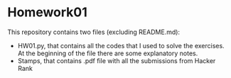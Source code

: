 # Homework01
This repository contains two files (excluding README.md): 
* HW01.py, that contains all the codes that I used to solve the exercises. At the beginning of the file there are some explanatory notes.
* Stamps, that contains .pdf file with all the submissions from  Hacker Rank 

